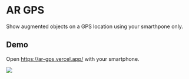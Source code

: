 # AR GPS

Show augmented objects on a GPS location using your smarthpone only.

## Demo

Open <https://ar-gps.vercel.app/> with your smartphone.

![](https://api.qrserver.com/v1/create-qr-code/?size=150x150&data=https://ar-gps.vercel.app/)